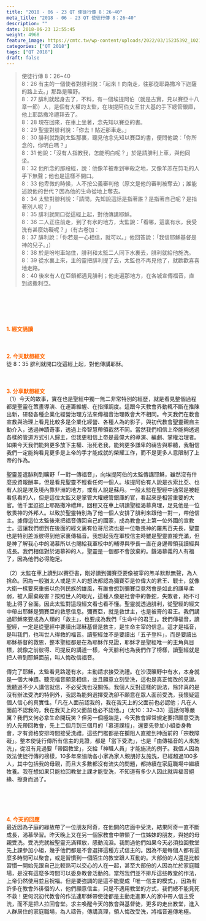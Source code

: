 ```yaml
---
title: "2018 - 06 - 23 QT 使徒行傳 8：26~40"
meta_title: "2018 - 06 - 23 QT 使徒行傳 8：26~40"
description: ""
date: 2018-06-23 12:55:45
weight: 4968
feature_image: https://cmtc.tw/wp-content/uploads/2022/03/15235392_10211799862337740_180693556567566654_o-1.webp
categories: ["QT 2018"]
tags: ["QT 2018"]
draft: false
---
```


<blockquote>使徒行傳 8：26~40<br />
8：26 有主的一個使者對腓利說：「起來！向南走，往那從耶路撒冷下迦薩的路上去。」那路是曠野。<br />
8：27 腓利就起身去了，不料，有一個埃提阿伯（就是古實，見以賽亞十八章一節）人，是個有大權的太監，在埃提阿伯女王甘大基的手下總管銀庫，他上耶路撒冷禮拜去了。<br />
8：28 現在回來，在車上坐著，念先知以賽亞的書。<br />
8：29 聖靈對腓利說：「你去！貼近那車走。」<br />
8：30 腓利就跑到太監那裏，聽見他念先知以賽亞的書，便問他說：「你所念的，你明白嗎？」<br />
8：31 他說：「沒有人指教我，怎能明白呢？」於是請腓利上車，與他同坐。<br />
8：32 他所念的那段經，說：他像羊被牽到宰殺之地，又像羊羔在剪毛的人手下無聲；他也是這樣不開口。<br />
8：33 他卑微的時候，人不按公義審判他（原文是他的審判被奪去）；誰能述說他的世代？因為他的生命從地上奪去。<br />
8：34 太監對腓利說：「請問，先知說這話是指著誰？是指著自己呢？是指著別人呢？」<br />
8：35 腓利就開口從這經上起，對他傳講耶穌。<br />
8：36 二人正往前走，到了有水的地方，太監說：「看哪，這裏有水，我受洗有甚麼妨礙呢？」（有古卷加：<br />
8：37 腓利說：「你若是一心相信，就可以。」他回答說：「我信耶穌基督是　神的兒子。」）<br />
8：38 於是吩咐車站住，腓利和太監二人同下水裏去，腓利就給他施洗。<br />
8：39 從水裏上來，主的靈把腓利提了去，太監也不再見他了，就歡歡喜喜地走路。<br />
8：40 後來有人在亞鎖都遇見腓利；他走遍那地方，在各城宣傳福音，直到該撒利亞。</blockquote><br />
&nbsp;<br />
<br />
&nbsp;<br />
<br />
<span style="color: #ff6600;"><strong>1. </strong><strong>經文誦讀</strong></span><br />
<br />
<span style="color: #ff6600;"><strong> </strong></span><br />
<br />
<span style="color: #ff6600;"><strong>2. 今天默想</strong><strong>經文<br />
</strong></span>徒 8：35 腓利就開口從這經上起，對他傳講耶穌。<br />
<br />
&nbsp;<br />
<br />
<span style="color: #ff6600;"><strong>3. 分享默想經文<br />
</strong></span>（1）今天的故事，實在也是聖經中獨一無二非常特別的經歷，就是看見整個過程都是聖靈在策畫導演、在運籌維幄、在指揮調度。這跟今天教會界動輒不斷在推陳出新，研發各種企業化經營治理方法來傳福音治理教會大不相同。今天我們在教會宣教與治理上看見比較多是企業化經營、各種人為的影子，與初代教會聖靈親自主動介入，透過神蹟奇事，透過上帝智慧帶領截然不同。當然我們相信上帝能夠透過各樣的管道方式引人歸主，但我更相信上帝是最偉大的導演、編劇、掌權治理者。如果今天我們能夠更多放下主權、治死老我，能夠更多謙卑的禱告與聆聽，我相信我們一定能夠看見更多是上帝的手才能成就的榮耀工作，而不是更多人意限制了上帝的作為。<br />
<br />
聖靈差遣腓利到曠野「一對一傳福音」，向埃提阿伯的太監傳講耶穌，雖然沒有什麼投資報酬率，但是看見聖靈不輕看任何一個人。埃提阿伯有人說是衣索比亞、也有人說是埃及境內靠非洲的地方，或有人說是蘇丹。一般太監在聖經中通常是被輕看低看的人，但是這位太監又是掌管大權總管銀庫的官，看起來是相當重要的大官。他千里迢迢上耶路撒冷禮拜，回程又在車上研讀聖經渴慕真理，足見他是一位敬畏神的外邦人。以致於聖靈特別為了他一個人安排了腓利來跟他一對一，帶他信主。據傳這位太監後來把福音傳回自己的國家，成為教會史上第一位外國的宣教士。這讓我們想到在後面的經文裏有位哥尼流也是一位敬畏神的羅馬百夫長，聖靈也是特別差派彼得到他家裏傳福音。我想起我在軍校信主時雖是聖靈直接充滿，但是神了解我心中的渴慕所以也賜給我軍校中的輔導與學長一直在身邊帶領我讀經與成長。我們相信對於渴慕神的人，聖靈是一個都不會放棄的。饑渴慕義的人有福了，因為他們必得飽足。<br />
<br />
（2）太監在車上讀到以賽亞書，剛好讀到彌賽亞要像被宰的羔羊默默無聲，為人捨命。因為一般猶太人或是世人的想法都認為彌賽亞是位偉大的君王、戰士，就像大衛一樣要來重振以色列民族的雄風，有誰會想到彌賽亞竟然會是如此的謙卑柔弱，被人厭棄殺害？按照世人的眼光，這種人像是社會中的魯蛇，失敗者，絕不可能上得了台面。因此太監對這段經文看也看不懂。聖靈就透過腓利，從聖經的經文中帶出耶穌是彌賽亞的救恩信息。彌賽亞，就是救世主，也是被膏的君王。我們講過耶穌來要成為人類的「救主」，也要成為我們「生命中的君王」。我們傳福音，讀聖經，一定是從聖經中要讀出耶穌基督是救主，是生命主宰的信息。這才是福音，是叫我們，也叫世人得救的福音。讀聖經並不是要讀出「五子登科」，而是要讀出耶穌基督的救恩，整本聖經都是在為耶穌作見證，耶穌才是聖經唯一的主角與目標，就像之前彼得、司提反的講道一樣，今天腓利也為我們作了榜樣，讀聖經就是把人帶到耶穌面前，叫人悔改信福音。<br />
<br />
傳完了耶穌，太監看見路邊有水，主動請求接受洗禮。在沙漠曠野中有水，本身就是一個大神蹟。聽完福音願意相信，並且願意立刻受洗，這也是真正悔改的見證。我聽過不少人講信就信，不必受洗也沒關係。我個人反對這樣的說法，除非真的是沒有辦法受洗的特例外，我認為能夠選擇受洗卻不願意在眾人面前受洗，我懷疑這個人信心的真實性。「凡在人面前認我的，我在我天上的父面前也必認他；凡在人面前不認我的，我在我天上的父面前也必不認他。」（太10：32~33）這話何等嚴厲？我們又何必拿生命開玩笑？但另一個極端是，今天教會經常規定要把願意受洗的人先帶回教會，先上二個月到三個月的「慕道課程」，還要先參加小組委身教會，才有資格安排時間接受洗禮。這些門檻都是在攔阻人直接到神面前的「宗教障礙」。整本使徒行傳所有信主的見證，都是「當下受洗」，也是「由傳福音的人來施洗」，從沒有見過要「帶回教堂」，交給「神職人員」才能施洗的例子。我個人因為效法使徒行傳的榜樣，10多年來協助各小家為家人親朋好友施洗，已經超過100多人，其中包括我的母親，而且大多數都沒有流失的問題，都持續在家庭職場中繼續牧養。我在想如果只能拉回教堂上課才能受洗，不知道有多少人因此就與福音絕緣、擦身而過了。<br />
<br />
&nbsp;<br />
<br />
&nbsp;<br />
<br />
<span style="color: #ff6600;"><strong>4. 今天的回應<br />
</strong></span>最近因為子庭的緣故帶了一位朋友阿奇，在他開的店面中受洗，結果阿奇一直不斷成長，渴慕學習。昨天晚上又在另一個家教會中帶領了一位姊妹的朋友，與她的母親受洗。受洗完就被聖靈充滿釋放，感動流淚。我問過他們如果今天必須拉回教堂先上課參加小組，幾乎他們都是不會選擇這種方式信主的。因為不是每個人都有這麼多時間可以聚會，或是習慣到一個陌生的教堂跟人互動的。大部份的人還是比較習慣一開始先跟自己比較熟可以交心的人在一起，甚至大部份的人因為忙於家庭職場，是沒有這麼多時間可以委身教會活動的。當然我們並不排斥這些教堂的作法，上帝仍然使用並且祝福。但是要強調的是這不能變成「唯一信主的模式」，因為有許多在教會外徘徊的人，他們願意信主，只是不適用教堂的方式，我們總不能見死不救！更何況初代教會的作法連耶穌帶使徒都是主動走進罪人的家中帶人信主受洗，而不是把人拉回會堂。求主喚醒今天的教會與基督徒，更多的走出教堂，進入人群居住的家庭職場，為人禱告，傳講真理，領人悔改受洗，將福音遍傳地極。<br />
<br />
&nbsp;
        